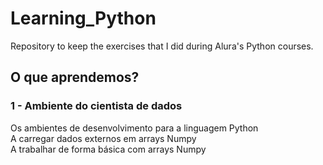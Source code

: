 # Learning_Python
Repository to keep the exercises that I did during Alura's Python courses.

## O que aprendemos?
### 1 - Ambiente do cientista de dados <br>
  Os ambientes de desenvolvimento para a linguagem Python <br>
  A carregar dados externos em arrays Numpy <br>
  A trabalhar de forma básica com arrays Numpy <br>
